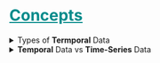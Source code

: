 <h1 style='color:darkcyan;text-decoration:underline'>Concepts</h1>

<div style='width:1000px;margin:auto'>

<details><summary>Types of <b>Termporal</b> Data</summary>
<ul>Temporal data can contain information about the following:
<li><b>Events:</b> An event is a change in the state of an object at a given time. Event = Time + Object State.<br> Examples of events are posting a tweet, sending an email, or sending a message.
</li>
<li> <b>Measurements:</b> Measurements records values across time. Measurement = Time + Measures.<br> Examples of measurements are sensor data, revenue, and stock values.</li></ul>

<ul>Another view of time can be based on how it progresses:
<li><b>Sequential:</b> We consider time as continuous linear values here. An example of this
type is a Unix timestamp.</li>
<li> <b>Cyclical:</b>  Time can be viewed as a recurrent event, where it is understood as fixed periods, such as weeks or months. The cyclical interpretation of time is used to compare values for the same period, such as sales values per month or yearly temperature change.</li>
<li><b>Hierarchical:</b> Another way to understand temporal information is through an hierarchical pattern. A hierarchical time structure helps us to visualize data at different levels. Suppose you are plotting sales data for each month. To understand the pattern for each week for a given month, we are hierarchically breaking the time from a larger periods (months) into smaller periods (weeks).</li></ul>


</details>
<details><summary><b>Temporal</b> Data vs <b>Time-Series</b> Data</summary><br>
- <b>Time-Series</b> Data: is a more refined version of temporal data where observations are taken at equally spaced points in time successively.<br>
- <b>Temporal</b> Data: contains observations that simply attached to time, and the intervals may not be equally spaced.
</details>


</div>
